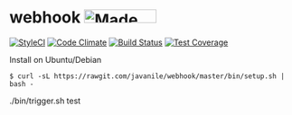 # webhook <a href="https://bulma.io"><img src="https://bulma.io/images/made-with-bulma.png" alt="Made with Bulma" width="128" height="24"></a>

[![StyleCI](https://styleci.io/repos/103394153/shield?branch=master)](https://styleci.io/repos/103394153)
[![Code Climate](https://codeclimate.com/github/javanile-bot/webhook/badges/gpa.svg)](https://codeclimate.com/github/javanile-bot/webhook)
[![Build Status](https://travis-ci.org/javanile-bot/moldable.svg?branch=master)](https://travis-ci.org/javanile-bot/moldable)
[![Test Coverage](https://codeclimate.com/github/javanile-bot/webhook/badges/coverage.svg)](https://codeclimate.com/github/javanile-bot/webhook/coverage)

Install on Ubuntu/Debian

```
$ curl -sL https://rawgit.com/javanile/webhook/master/bin/setup.sh | bash -
```

./bin/trigger.sh test
